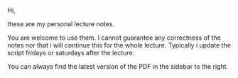Hi, 

these are my personal lecture notes. 

You are welcome to use them. I cannot guarantee any correctness of the notes nor that i will continue this for the whole lecture. Typically i update the script fridays or saturdays after the lecture.


You can always find the latest version of the PDF in the sidebar to the right.
